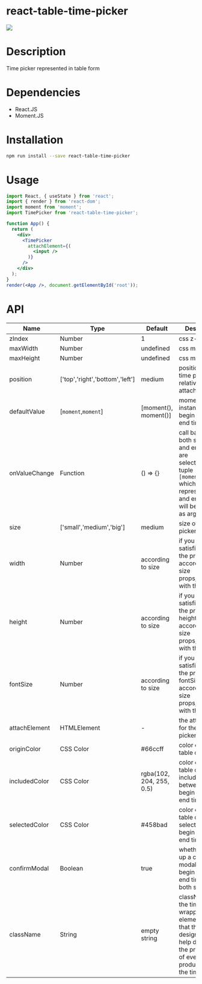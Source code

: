 # react-table-time-picker

![](https://i.loli.net/2020/08/27/p2PgHQXD5a9JoTm.jpg)

# Description

Time picker represented in table form

# Dependencies

- React.JS
- Moment.JS

# Installation

``` bash
npm run install --save react-table-time-picker
```

# Usage

``` jsx
import React, { useState } from 'react';
import { render } from 'react-dom';
import moment from 'moment';
import TimePicker from 'react-table-time-picker';

function App() {
  return (
    <div>
      <TimePicker
        attachElement={(
          <input />
        )}
      />
    </div>
  );
}
render(<App />, document.getElementById('root'));
```

# API

| Name | Type | Default | Description |
| ---- | ---- | ------- | ----------- |
|  zIndex | Number | 1 | css z-index |
| maxWidth | Number | undefined | css max-width
| maxHeight | Number | undefined | css max-height
| position | ['top','right','bottom','left'] | medium | position of the time picker relative to its attach element
| defaultValue | [`moment`,`moment`] | [moment(), moment()] | moment instance of begin time and end time
| onValueChange | Function | () => {} | call back when both start time and end time are selected,two-tuple `[moment,moment]` which represents start and end time will be passed as arguments
| size | ['small','medium','big'] | medium | size of the time picker
| width | Number | according to size | if you are not satisfied with the preset width according to size props,custom it with this prop |
| height | Number | according to size | if you are not satisfied with the preset height according to size props,custom it with this prop |
| fontSize | Number | according to size | if you are not satisfied with the preset fontSize according to size props,custom it with this prop |
| attachElement | HTMLElement | - | the attachment for the time picker
| originColor | CSS Color | #66ccff | color of the table cell
| includedColor | CSS Color | rgba(102, 204, 255, 0.5) | color of the table cell when included between the begin time and end time
| selectedColor | CSS Color | #458bad | color of the table cell when selected as begin time or end time
| confirmModal | Boolean | true | whether to pop up a confirm modal when begin time and end time are both selected |
| className | String | empty string | className of the time picker wrapper element, note that this prop is designed to help detecting the propagation of events produced inside the time picker |